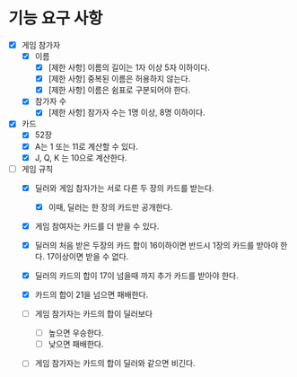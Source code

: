 # 기능 요구 사항
- [X] 게임 참가자
  - [X] 이름
    - [X] [제한 사항] 이름의 길이는 1자 이상 5자 이하이다.
    - [X] [제한 사항] 중복된 이름은 허용하지 않는다.
    - [X] [제한 사항] 이름은 쉼표로 구분되어야 한다.
  - [X] 참가자 수
    - [X] [제한 사항] 참가자 수는 1명 이상, 8명 이하이다.

- [X] 카드
  - [X] 52장
  - [X] A는 1 또는 11로 계산할 수 있다.
  - [X] J, Q, K 는 10으로 계산한다.
  
- [ ] 게임 규칙
  - [X] 딜러와 게임 참자가는 서로 다른 두 장의 카드를 받는다.
    - [X] 이때, 딜러는 한 장의 카드만 공개한다.
  - [X] 게임 참여자는 카드를 더 받을 수 있다.
  - [X] 딜러의 처음 받은 두장의 카드 합이 16이하이면 반드시 1장의 카드를 받아야 한다. 17이상이면 받을 수 없다.
  - [X] 딜러의 카드의 합이 17이 넘을때 까지 추가 카드를 받아야 한다.
  - [X] 카드의 합이 21을 넘으면 패배한다.
  - [ ] 게임 참가자는 카드의 합이 딜러보다
    - [ ] 높으면 우승한다.
    - [ ] 낮으면 패배한다.
  - [ ] 게임 참가자는 카드의 합이 딜러와 같으면 비긴다.

